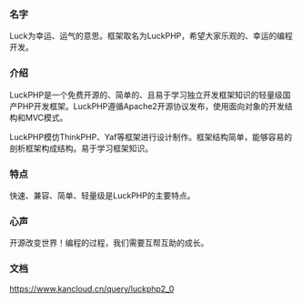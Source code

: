 ### 名字

Luck为幸运、运气的意思。框架取名为LuckPHP，希望大家乐观的、幸运的编程开发。

### 介绍

LuckPHP是一个免费开源的、简单的、且易于学习独立开发框架知识的轻量级国产PHP开发框架。LuckPHP遵循Apache2开源协议发布，使用面向对象的开发结构和MVC模式。

LuckPHP模仿ThinkPHP、Yaf等框架进行设计制作。框架结构简单，能够容易的剖析框架构成结构。易于学习框架知识。

### 特点

快速、兼容、简单、轻量级是LuckPHP的主要特点。

### 心声

开源改变世界！编程的过程，我们需要互帮互助的成长。

### 文档

https://www.kancloud.cn/query/luckphp2_0
